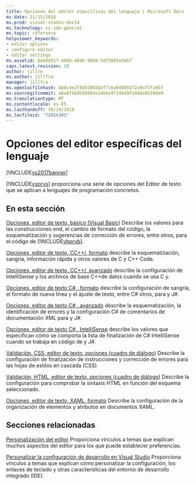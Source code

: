 ```yaml
---
title: Opciones del editor específicas del lenguaje | Microsoft Docs
ms.date: 11/15/2016
ms.prod: visual-studio-dev14
ms.technology: vs-ide-general
ms.topic: reference
helpviewer_keywords:
- editor options
- configure editor
- editor settings
ms.assetid: ba64d517-a60d-409b-9860-5d75065a5bb7
caps.latest.revision: 20
author: jillre
ms.author: jillfra
manager: jillfra
ms.openlocfilehash: 868c4e2f8b03002bbf7c6a6d0855f2a9af3fa95f
ms.sourcegitcommit: a8e8f4bd5d508da34bbe9f2d4d9fa94da0539de0
ms.translationtype: MT
ms.contentlocale: es-ES
ms.lasthandoff: 10/19/2019
ms.locfileid: "72654303"
---
```

# <a name="setting-language-specific-editor-options"></a>Opciones del editor específicas del lenguaje
[!INCLUDE[vs2017banner](../../includes/vs2017banner.md)]

[!INCLUDE[vsprvs](../../includes/vsprvs-md.md)] proporciona una serie de opciones del Editor de texto que se aplican a lenguajes de programación concretos.

## <a name="in-this-section"></a>En esta sección
 [Opciones, editor de texto, básico (Visual Basic)](../../ide/reference/options-text-editor-basic-visual-basic.md) Describe los valores para las construcciones end, el cambio de formato del código, la esquematización y sugerencias de corrección de errores, entre otros, para el código de [!INCLUDE[vbprvb](../../includes/vbprvb-md.md)].

 [Opciones, editor de texto, CC++/, formato](../../ide/reference/options-text-editor-c-cpp-formatting.md) describe la esquematización, sangría, información rápida y otros valores de C y C++ Code.

 [Opciones, editor de texto, CC++/, avanzado](../../ide/reference/options-text-editor-c-cpp-advanced.md) describe la configuración de IntelliSense y los archivos de base C++de datos cuando se usa C y.

 [Opciones, editor de texto C#,, formato](../../ide/reference/options-text-editor-csharp-formatting.md) describe la configuración de sangría, el formato de nueva línea y el ajuste de texto, entre C# otros, para y J#.

 [Opciones, editor de texto C#,, avanzado](../../ide/reference/options-text-editor-csharp-advanced.md) describe la esquematización, la identificación de errores y la configuración C# de comentarios de documentación XML para y J#.

 [Opciones, editor de texto C#,, IntelliSense](../../ide/reference/options-text-editor-csharp-intellisense.md) describe los valores que especifican cómo se comporta la lista de finalización de C# IntelliSense cuando se trabaja en código de y J#.

 [Validación, CSS, editor de texto, opciones (cuadro de diálogo)](https://msdn.microsoft.com/library/5afe0808-16bb-420f-b620-7ca1a4d9f2cc) Describe la configuración de finalización de instrucciones y corrección de errores para las hojas de estilos en cascada (CSS).

 [Validación, HTML, editor de texto, opciones (cuadro de diálogo)](https://msdn.microsoft.com/library/9c24ecfe-263e-4bf1-88de-d01be3992863) Describe la configuración para comprobar la sintaxis HTML en función del esquema seleccionado.

 [Opciones, editor de texto, XAML, formato](../../ide/reference/options-text-editor-xaml-formatting.md) Describe la configuración de la organización de elementos y atributos en documentos XAML.

## <a name="related-sections"></a>Secciones relacionadas
 [Personalización del editor](../../ide/customizing-the-editor.md) Proporciona vínculos a temas que explican muchos aspectos del editor para los que puede establecer preferencias.

 [Personalizar la configuración de desarrollo en Visual Studio](https://msdn.microsoft.com/22c4debb-4e31-47a8-8f19-16f328d7dcd3) Proporciona vínculos a temas que explican cómo personalizar la configuración, los enlaces de teclado y otras características del entorno de desarrollo integrado (IDE).
